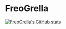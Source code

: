 # FreoGrella

[![FreoGrella's GitHub stats](https://github-readme-stats.vercel.app/api?username=Fre0Grella)](https://github.com/anuraghazra/github-readme-stats)
